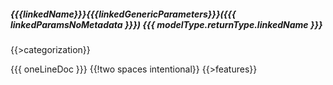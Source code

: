 ##### {{{linkedName}}}{{{linkedGenericParameters}}}({{{ linkedParamsNoMetadata }}}) {{{ modelType.returnType.linkedName }}}
{{>categorization}}

{{{ oneLineDoc }}}  {{!two spaces intentional}}
{{>features}}
